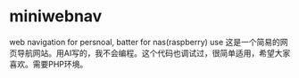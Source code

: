 # miniwebnav
web navigation for persnoal, batter for nas(raspberry) use
这是一个简易的网页导航网站。用AI写的，我不会编程。这个代码也调试过，很简单适用，希望大家喜欢。需要PHP环境。
